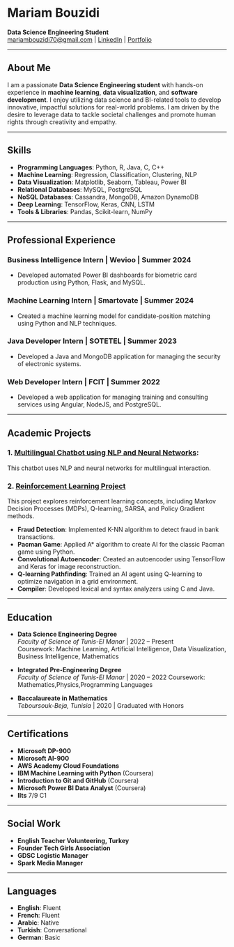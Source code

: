 # Mariam Bouzidi
**Data Science Engineering Student**  
mariambouzidi70@gmail.com | [LinkedIn](https://www.linkedin.com/in/mariam-bouzidi) | [Portfolio](https://BouzidiMariam.github.io)

---

## About Me

I am a passionate **Data Science Engineering student** with hands-on experience in **machine learning**, **data visualization**, and **software development**. I enjoy utilizing data science and BI-related tools to develop innovative, impactful solutions for real-world problems. I am driven by the desire to leverage data to tackle societal challenges and promote human rights through creativity and empathy.

---

## Skills

- **Programming Languages**: Python, R, Java, C, C++  
- **Machine Learning**: Regression, Classification, Clustering, NLP  
- **Data Visualization**: Matplotlib, Seaborn, Tableau, Power BI  
- **Relational Databases**: MySQL, PostgreSQL  
- **NoSQL Databases**: Cassandra, MongoDB, Amazon DynamoDB  
- **Deep Learning**: TensorFlow, Keras, CNN, LSTM  
- **Tools & Libraries**: Pandas, Scikit-learn, NumPy

---

## Professional Experience

### Business Intelligence Intern | Wevioo | Summer 2024
- Developed automated Power BI dashboards for biometric card production using Python, Flask, and MySQL.

### Machine Learning Intern | Smartovate | Summer 2024
- Created a machine learning model for candidate-position matching using Python and NLP techniques.

### Java Developer Intern | SOTETEL | Summer 2023
- Developed a Java and MongoDB application for managing the security of electronic systems.

### Web Developer Intern | FCIT | Summer 2022
- Developed a web application for managing training and consulting services using Angular, NodeJS, and PostgreSQL.

---

## Academic Projects

### 1. [Multilingual Chatbot using NLP and Neural Networks](./MultilingualChatbot):
  This chatbot uses NLP and neural networks for multilingual interaction.

### 2. [Reinforcement Learning Project](./ReinforcementLearning)
This project explores reinforcement learning concepts, including Markov Decision Processes (MDPs), Q-learning, SARSA, and Policy Gradient methods. 
- **Fraud Detection**: Implemented K-NN algorithm to detect fraud in bank transactions.
- **Pacman Game**: Applied A* algorithm to create AI for the classic Pacman game using Python.
- **Convolutional Autoencoder**: Created an autoencoder using TensorFlow and Keras for image reconstruction.
- **Q-learning Pathfinding**: Trained an AI agent using Q-learning to optimize navigation in a grid environment.
- **Compiler**: Developed lexical and syntax analyzers using C and Java.

---

## Education

- **Data Science Engineering Degree**  
  *Faculty of Science of Tunis-El Manar* | 2022 – Present  
  Coursework: Machine Learning, Artificial Intelligence, Data Visualization, Business Intelligence, Mathematics

- **Integrated Pre-Engineering Degree**  
  *Faculty of Science of Tunis-El Manar* | 2020 – 2022
  Coursework: Mathematics,Physics,Programming Languages

- **Baccalaureate in Mathematics**  
  *Teboursouk-Beja, Tunisia* | 2020 | Graduated with Honors

---

## Certifications

-  **Microsoft DP-900**  
- **Microsoft AI-900**  
- **AWS Academy Cloud Foundations**  
- **IBM Machine Learning with Python** (Coursera)  
- **Introduction to Git and GitHub** (Coursera)
- **Microsoft Power BI Data Analyst** (Coursera)  
- **Ilts** 7/9 C1 


---

## Social Work

- **English Teacher Volunteering, Turkey**
- **Founder Tech Girls Association** 
- **GDSC Logistic Manager**  
- **Spark Media Manager**

---

## Languages

- **English**: Fluent  
- **French**: Fluent  
- **Arabic**: Native  
- **Turkish**: Conversational  
- **German**: Basic
